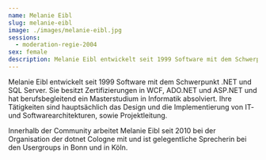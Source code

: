 ```yaml
---
name: Melanie Eibl
slug: melanie-eibl
image: ./images/melanie-eibl.jpg
sessions:
  - moderation-regie-2004
sex: female
description: Melanie Eibl entwickelt seit 1999 Software mit dem Schwerpunkt .NET und SQL Server.
---
```

Melanie Eibl entwickelt seit 1999 Software mit dem Schwerpunkt .NET und SQL Server. Sie besitzt Zertifizierungen in WCF, ADO.NET und ASP.NET und hat berufsbegleitend ein Masterstudium in Informatik absolviert. Ihre Tätigkeiten sind hauptsächlich das Design und die Implementierung von IT- und Softwarearchitekturen, sowie Projektleitung.

Innerhalb der Community arbeitet Melanie Eibl seit 2010 bei der Organisation der dotnet Cologne mit und ist gelegentliche Sprecherin bei den Usergroups in Bonn und in Köln.
